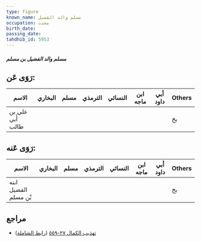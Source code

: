 ```yaml
---
type: figure
known_name: مسلم والد الفضيل
occupation: محدث
birth_date:
passing_date:
tahdhib_id: 5953
---
```

##### مسلم والد الفضيل بن مسلم

## رَوَى عَن:
| الاسم            | البخاري | مسلم | الترمذي | النسائي | ابن ماجه | أبي داود | Others |
| ---------------- | ------- | ---- | ------- | ------- | -------- | -------- | ------ |
| علي بن أَبي طالب |         |      |         |         |          |          | بخ     |
## رَوَى عَنه:
| الاسم                | البخاري | مسلم | الترمذي | النسائي | ابن ماجه | أبي داود | Others |
| -------------------- | ------- | ---- | ------- | ------- | -------- | -------- | ------ |
| ابنه الفضيل بْن مسلم |         |      |         |         |          |          | بخ     |
## مراجع
- [تهذيب الكمال ٢٧-٥٥٩](obsidian://open?vault=Tahdhib-al-Kamal&file=Figures/٥٩٥٣-مسلم%20والد%20الفضيل%20بن%20مسلم) ([رابط الشاملة](https://shamela.ws/book/3722/14948))